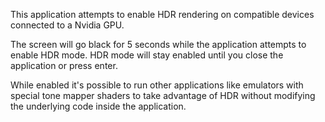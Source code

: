 This application attempts to enable HDR rendering on compatible devices connected to a Nvidia GPU.

The screen will go black for 5 seconds while the application attempts to enable HDR mode.  HDR mode will stay enabled until you close the application or press enter.

While enabled it's possible to run other applications like emulators with special tone mapper shaders to take advantage of HDR without modifying the underlying code inside the application.

